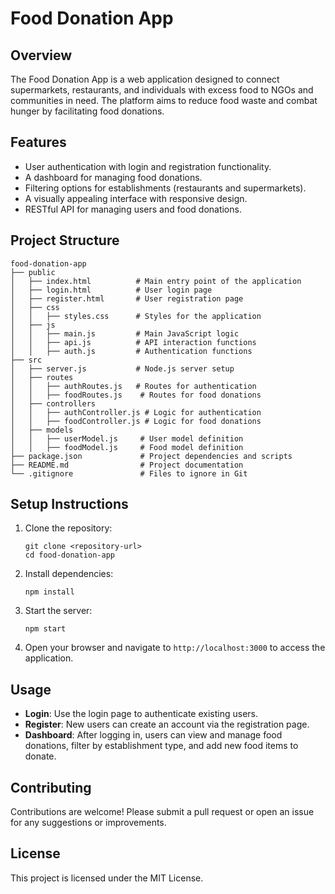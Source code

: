 # Food Donation App

## Overview
The Food Donation App is a web application designed to connect supermarkets, restaurants, and individuals with excess food to NGOs and communities in need. The platform aims to reduce food waste and combat hunger by facilitating food donations.

## Features
- User authentication with login and registration functionality.
- A dashboard for managing food donations.
- Filtering options for establishments (restaurants and supermarkets).
- A visually appealing interface with responsive design.
- RESTful API for managing users and food donations.

## Project Structure
```
food-donation-app
├── public
│   ├── index.html          # Main entry point of the application
│   ├── login.html          # User login page
│   ├── register.html       # User registration page
│   ├── css
│   │   ├── styles.css      # Styles for the application
│   ├── js
│   │   ├── main.js         # Main JavaScript logic
│   │   ├── api.js          # API interaction functions
│   │   ├── auth.js         # Authentication functions
├── src
│   ├── server.js           # Node.js server setup
│   ├── routes
│   │   ├── authRoutes.js   # Routes for authentication
│   │   ├── foodRoutes.js    # Routes for food donations
│   ├── controllers
│   │   ├── authController.js # Logic for authentication
│   │   ├── foodController.js # Logic for food donations
│   ├── models
│   │   ├── userModel.js     # User model definition
│   │   ├── foodModel.js     # Food model definition
├── package.json             # Project dependencies and scripts
├── README.md                # Project documentation
└── .gitignore               # Files to ignore in Git
```

## Setup Instructions
1. Clone the repository:
   ```
   git clone <repository-url>
   cd food-donation-app
   ```

2. Install dependencies:
   ```
   npm install
   ```

3. Start the server:
   ```
   npm start
   ```

4. Open your browser and navigate to `http://localhost:3000` to access the application.

## Usage
- **Login**: Use the login page to authenticate existing users.
- **Register**: New users can create an account via the registration page.
- **Dashboard**: After logging in, users can view and manage food donations, filter by establishment type, and add new food items to donate.

## Contributing
Contributions are welcome! Please submit a pull request or open an issue for any suggestions or improvements.

## License
This project is licensed under the MIT License.